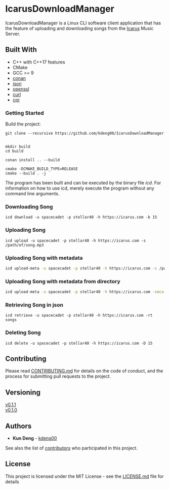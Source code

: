 # IcarusDownloadManager

IcarusDownloadManager is a Linux CLI software client application that has the feature of uploading and downloading songs from the [Icarus](https://github.com/kdeng00/Icarus) Music Server. 


## Built With

* C++ with C++17 features
* CMake
* GCC >= 9
* [conan](https://github.com/conan-io/conan)
* [json](https://github.com/nlohmann/json)
* [openssl](https://github.com/openssl/openssl)
* [curl](https://github.com/curl/curl)
* [cpr](https://github.com/libcpr/cpr)


### Getting Started

Build the project:

```
git clone --recursive https://github.com/kdeng00/IcarusDownloadManager


mkdir build
cd build

conan install .. --build

cmake -DCMAKE_BUILD_TYPE=RELEASE
cmake --build . -j
```

The program has been built and can be executed by the binary file *icd*. For information on how to use icd, merely execute the program without any command line arguments.

### Downloading Song
``icd download -u spacecadet -p stellar40 -h https://icarus.com -b 15``

### Uploading Song
``icd upload -u spacecadet -p stellar40 -h https://icarus.com -s /path/of/song.mp3``

### Uploading Song with metadata

```BASH
icd upload-meta -u spacecadet -p stellar40 -h https://icarus.com -s /path/of/song.mp3 -t 1 -m /path/to/metadata/config/collection.json -ca /path/to/cover/art/image.png
```

### Uploading Song with metadata from directory

```BASH
icd upload-meta -u spacecadet -p stellar40 -h https://icarus.com -smca /path/where/songs/and/metadata/exist
```


### Retrieving Song in json
``icd retrieve -u spacecadet -p stellar40 -h https://icarus.com -rt songs``

### Deleting Song
``icd delete -u spacecadet -p stellar40 -h https://icarus.com -D 15``


## Contributing

Please read [CONTRIBUTING.md](CONTRIBUTING.md) for details on the code of conduct, and the process for submitting pull requests to the project.

## Versioning

[v0.1.1](https://github.com/kdeng00/IcarusDownloadManager/releases/tag/v0.1.1)  
[v0.1.0](https://github.com/kdeng00/IcarusDownloadManager/releases/tag/0.1.0)

## Authors

* **Kun Deng** - [kdeng00](https://github.com/kdeng00)

See also the list of [contributors](https://github.com/kdeng00/Icarus/graphs/contributors) who participated in this project.

## License

This project is licensed under the MIT License - see the [LICENSE.md](LICENSE.md) file for details

